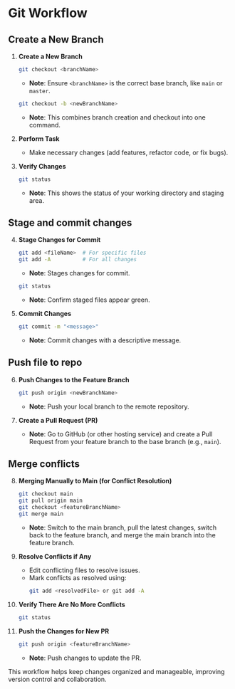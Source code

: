 # Git Workflow

## Create a New Branch

1. **Create a New Branch**
    ```sh
    git checkout <branchName>
    ```
    - **Note**: Ensure `<branchName>` is the correct base branch, like `main` or `master`.

    ```sh
    git checkout -b <newBranchName>
    ```
    - **Note**: This combines branch creation and checkout into one command.

2. **Perform Task**
    - Make necessary changes (add features, refactor code, or fix bugs).

3. **Verify Changes**
    ```sh
    git status
    ```
    - **Note**: This shows the status of your working directory and staging area.

## Stage and commit changes

4. **Stage Changes for Commit**
    ```sh
    git add <fileName>  # For specific files
    git add -A          # For all changes
    ```
    - **Note**: Stages changes for commit.

    ```sh
    git status
    ```
    - **Note**: Confirm staged files appear green.

5. **Commit Changes**
    ```sh
    git commit -m "<message>"
    ```
    - **Note**: Commit changes with a descriptive message.

## Push file to repo

6. **Push Changes to the Feature Branch**
    ```sh
    git push origin <newBranchName>
    ```
    - **Note**: Push your local branch to the remote repository.

7. **Create a Pull Request (PR)**
    - **Note**: Go to GitHub (or other hosting service) and create a Pull Request from your feature branch to the base branch (e.g., `main`).
  
## Merge conflicts

8. **Merging Manually to Main (for Conflict Resolution)**
    ```sh
    git checkout main
    git pull origin main
    git checkout <featureBranchName>
    git merge main
    ```
    - **Note**: Switch to the main branch, pull the latest changes, switch back to the feature branch, and merge the main branch into the feature branch.

9. **Resolve Conflicts if Any**
    - Edit conflicting files to resolve issues.
    - Mark conflicts as resolved using:
      ```sh
      git add <resolvedFile> or git add -A
      ```

10. **Verify There Are No More Conflicts**
    ```sh
    git status
    ```

11. **Push the Changes for New PR**
    ```sh
    git push origin <featureBranchName>
    ```
    - **Note**: Push changes to update the PR.

This workflow helps keep changes organized and manageable, improving version control and collaboration.

